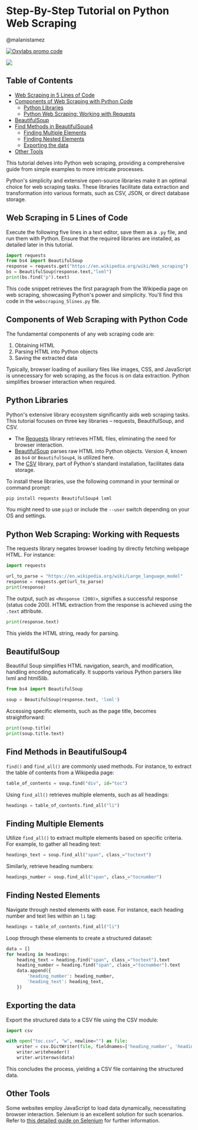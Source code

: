 # Step-By-Step Tutorial on Python Web Scraping

@malanistamez

[![Oxylabs promo code](https://user-images.githubusercontent.com/129506779/250792357-8289e25e-9c36-4dc0-a5e2-2706db797bb5.png)](https://oxylabs.go2cloud.org/aff_c?offer_id=7&aff_id=877&url_id=112)

[![](https://dcbadge.vercel.app/api/server/eWsVUJrnG5)](https://discord.gg/GbxmdGhZjq)

## Table of Contents

- [Web Scraping in 5 Lines of Code](#web-scraping-in-5-lines-of-code)
- [Components of Web Scraping with Python Code](#components-of-web-scraping-with-python-code)
    - [Python Libraries](#python-libraries)
    - [Python Web Scraping: Working with Requests](#python-web-scraping-working-with-requests)
- [BeautifulSoup](#beautifulsoup)
- [Find Methods in BeautifulSoup4](#find-methods-in-beautifulsoup4)
    - [Finding Multiple Elements](#finding-multiple-elements)
    - [Finding Nested Elements](#finding-nested-elements)
    - [Exporting the data](#exporting-the-data)
- [Other Tools](#other-tools)

This tutorial delves into Python web scraping, providing a comprehensive guide from simple examples to more intricate processes.

Python's simplicity and extensive open-source libraries make it an optimal choice for web scraping tasks. These libraries facilitate data extraction and transformation into various formats, such as CSV, JSON, or direct database storage.

## Web Scraping in 5 Lines of Code

Execute the following five lines in a text editor, save them as a `.py` file, and run them with Python. Ensure that the required libraries are installed, as detailed later in this tutorial.

```python
import requests
from bs4 import BeautifulSoup
response = requests.get("https://en.wikipedia.org/wiki/Web_scraping")
bs = BeautifulSoup(response.text,"lxml")
print(bs.find("p").text)
```

This code snippet retrieves the first paragraph from the Wikipedia page on web scraping, showcasing Python's power and simplicity. You'll find this code in the `webscraping_5lines.py` file.

## Components of Web Scraping with Python Code

The fundamental components of any web scraping code are:

1. Obtaining HTML
2. Parsing HTML into Python objects
3. Saving the extracted data

Typically, browser loading of auxiliary files like images, CSS, and JavaScript is unnecessary for web scraping, as the focus is on data extraction. Python simplifies browser interaction when required.

## Python Libraries

Python's extensive library ecosystem significantly aids web scraping tasks. This tutorial focuses on three key libraries – requests, BeautifulSoup, and CSV.

- The [Requests](https://docs.python-requests.org/en/master/) library retrieves HTML files, eliminating the need for browser interaction.
- [BeautifulSoup](https://www.crummy.com/software/BeautifulSoup/) parses raw HTML into Python objects. Version 4, known as `bs4` or `BeautifulSoup4`, is utilized here.
- The [CSV](https://docs.python.org/3/library/csv.html) library, part of Python's standard installation, facilitates data storage.

To install these libraries, use the following command in your terminal or command prompt:

```sh
pip install requests BeautifulSoup4 lxml
```

You might need to use `pip3` or include the `--user` switch depending on your OS and settings.

## Python Web Scraping: Working with Requests

The requests library negates browser loading by directly fetching webpage HTML. For instance:

```python
import requests

url_to_parse = "https://en.wikipedia.org/wiki/Large_language_model"
response = requests.get(url_to_parse)
print(response)
```

The output, such as `<Response (200)>`, signifies a successful response (status code 200). HTML extraction from the response is achieved using the `.text` attribute.

```python
print(response.text)
```

This yields the HTML string, ready for parsing.

## BeautifulSoup

Beautiful Soup simplifies HTML navigation, search, and modification, handling encoding automatically. It supports various Python parsers like lxml and html5lib.

```python
from bs4 import BeautifulSoup

soup = BeautifulSoup(response.text, 'lxml')
```

Accessing specific elements, such as the page title, becomes straightforward:

```python
print(soup.title)
print(soup.title.text)
```

## Find Methods in BeautifulSoup4

`find()` and `find_all()` are commonly used methods. For instance, to extract the table of contents from a Wikipedia page:

```python
table_of_contents = soup.find("div", id="toc")
```

Using `find_all()` retrieves multiple elements, such as all headings:

```python
headings = table_of_contents.find_all("li")
```

## Finding Multiple Elements

Utilize `find_all()` to extract multiple elements based on specific criteria. For example, to gather all heading text:

```python
headings_text = soup.find_all("span", class_="toctext")
```

Similarly, retrieve heading numbers:

```python
headings_number = soup.find_all("span", class_="tocnumber")
```

## Finding Nested Elements

Navigate through nested elements with ease. For instance, each heading number and text lies within an `li` tag:

```python
headings = table_of_contents.find_all("li")
```

Loop through these elements to create a structured dataset:

```python
data = []
for heading in headings:
    heading_text = heading.find("span", class_="toctext").text
    heading_number = heading.find("span", class_="tocnumber").text
    data.append({
        'heading_number': heading_number,
        'heading_text': heading_text,
    })
```

## Exporting the data

Export the structured data to a CSV file using the CSV module:

```python
import csv

with open("toc.csv", "w", newline="") as file:
    writer = csv.DictWriter(file, fieldnames=['heading_number', 'heading_text'])
    writer.writeheader()
    writer.writerows(data)
```

This concludes the process, yielding a CSV file containing the structured data.

## Other Tools

Some websites employ JavaScript to load data dynamically, necessitating browser interaction. Selenium is an excellent solution for such scenarios. Refer to [this detailed guide on Selenium](https://en.wikipedia.org/wiki/Web_scraping) for further information.